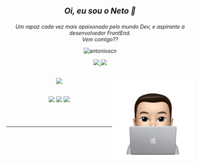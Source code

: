 ## <p align="center">*Oi, eu sou o Neto 👋*</p>
*<p align="center">
Um rapaz cada vez mais apaixonado pelo mundo Dev, e aspirante a desenvolvedor FrontEnd.<br>
Vem comigo??</p>*
<p align="center"> <img src="https://komarev.com/ghpvc/?username=antonioscn" alt="antonioscn" /> </p>

<div align="center">
  <a href="https://github.com/antonioscn">
  <img height="160em" src="https://github-readme-stats.vercel.app/api?username=antonioscn&show_icons=true&theme=gotham&include_all_commits=true&count_private=true"/>
  <img height="160em" src="https://github-readme-stats.vercel.app/api/top-langs/?username=antonioscn&layout=compact&langs_count=7&theme=gotham"/>
</div>
  
  <br>

<p align="center">
  <a href="https://skillicons.dev">
  <img src="https://skillicons.dev/icons?i=git,html,css,js,ts,angular,figma,py&theme=dark" />    
  <img height="220px" width="220" align="right" src="https://raw.githubusercontent.com/antonioscn/portifolio/main/eu.webp"></a>
</p>
  
  ##

 <p align="center"> 
  <a href="https://www.instagram.com/codes.neto/" target="_blank"><img src="https://img.shields.io/badge/-Instagram-%23E4405F?style=for-the-badge&logo=instagram&logoColor=white" target="_blank"></a>
  <a href = "mailto:antoniocruznb@gmail.com"><img src="https://img.shields.io/badge/-Gmail-%23333?style=for-the-badge&logo=gmail&logoColor=white" target="_blank"></a>
  <a href="https://www.linkedin.com/in/antonioscn" target="_blank"><img src="https://img.shields.io/badge/-LinkedIn-%230077B5?style=for-the-badge&logo=linkedin&logoColor=white" target="_blank"></a> 
 </p>
 
  <div style="display: inline_block"><br>
  <div style="display: inline_block"><br>

---
